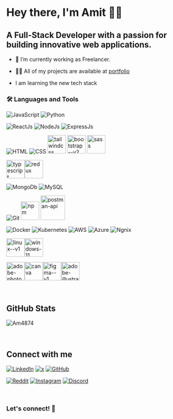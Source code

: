 # Hey there, I'm Amit 👋🏼

<!-- ### About Me -->

## A **Full-Stack Developer** with a passion for building innovative web applications.

<!-- I'm a passionate software developer with a love for creating innovative solutions. I have experience in various programming languages and technologies, and I'm always eager to learn more and take on new challenges. -->

- 🔭 I’m currently working as Freelancer.

- 👨‍💻 All of my projects are available at [portfolio](https://portfolio-amit-dev.vercel.app/)
- I am learning the new tech stack

<!-- - 📝 I regularly write articles on [hashnode.](hashnode.) -->

<!-- - 📫 How to reach me **amitmail12@mail.com** -->

<!-- - 📄 Know about my experiences [drivelink](drivelink) -->

<!-- - ⚡In My free time  -->

### 🛠 Languages and Tools

<!-- - **Languages**: Python, JavaScript
- **Web Development**: HTML, CSS, React, Node.js, ExpressJS,
- **Databases**: SQL, MongoDB
- **Tools**: Git, Docker, Kubernetes
- **Cloud**: AWS, Azure -->

<!-- ![Alt text](URL or path to image) -->

![JavaScript](https://img.icons8.com/pulsar-color/48/javascript.png)
![Python](https://img.icons8.com/color/48/python--v1.png)

![ReactJs](https://img.icons8.com/color/48/react-native.png)
![NodeJs](https://img.icons8.com/color/48/nodejs.png)
![ExpressJs](https://img.icons8.com/fluency/48/express-js.png)

![HTML](https://img.icons8.com/color/48/html-5--v1.png)
![CSS](https://img.icons8.com/fluency/48/css3.png)
<img width="48" height="48" src="https://img.icons8.com/color/48/tailwindcss.png" alt="tailwindcss"/>
<img width="48" height="48" src="https://img.icons8.com/color/48/bootstrap--v2.png" alt="bootstrap--v2"/>
<img width="48" height="48" src="https://img.icons8.com/color/48/sass.png" alt="sass"/>

<img width="48" height="48" src="https://img.icons8.com/color/48/typescript.png" alt="typescript"/><img width="48" height="48" src="https://img.icons8.com/color/48/redux.png" alt="redux"/>

![MongoDb](https://img.icons8.com/color/48/mongo-db.png)
![MySQL](https://img.icons8.com/color/48/mysql-logo.png)

![Git](https://img.icons8.com/color/48/git.png)
<img width="48" height="48" src="https://img.icons8.com/color/48/npm.png" alt="npm"/>
<img width="64" height="64" src="https://img.icons8.com/dusk/64/postman-api.png" alt="postman-api"/>

![Docker](https://img.icons8.com/fluency/48/docker.png)
![Kubernetes](https://img.icons8.com/color/48/kubernetes.png)
![AWS](https://img.icons8.com/color/48/amazon-web-services.png)
![Azure](https://img.icons8.com/fluency/48/azure-1.png)
![Ngnix](https://img.icons8.com/color/48/nginx.png)

<img width="48" height="48" src="https://img.icons8.com/color/48/linux--v1.png" alt="linux--v1"/><img width="48" height="48" src="https://img.icons8.com/fluency/48/windows-11.png" alt="windows-11"/>

<img width="48" height="48" src="https://img.icons8.com/color/48/adobe-photoshop--v1.png" alt="adobe-photoshop--v1"/><img width="48" height="48" src="https://img.icons8.com/color/48/canva.png" alt="canva"/><img width="48" height="48" src="https://img.icons8.com/color/48/figma--v1.png" alt="figma--v1"/><img width="48" height="48" src="https://img.icons8.com/color/48/adobe-illustrator--v1.png" alt="adobe-illustrator--v1"/>

<!-- **Projects:** -->
<!--
- **Portfolio Website:** [Link to your portfolio] - A showcase of my web development skills.
- **Weather App:** [Link to project] - A real-time weather application using React and OpenWeather API.
 -->

<br/>

## GitHub Stats

![Am4874](https://github-readme-stats.vercel.app/api?username=Am4874&show_icons=true&theme=radical)

<!-- <div align="center"><img src="https://github-readme-stats.vercel.app/api?username=Am4874&show_icons=true&count_private=true&hide_border=true" align="center" /></div> -->

<br/>

<!-- ## Contact Me

- **Email**: your.email@example.com
- **LinkedIn**: [Your LinkedIn Profile](https://www.linkedin.com/in/yourprofile)
- **Twitter**: [@yourtwitterhandle](https://twitter.com/yourtwitterhandle) -->

## Connect with me

<!-- <div align="center">
<a href="https://github.com/Am4874" target="_blank">
<img src=https://img.shields.io/badge/github-%2324292e.svg?&style=for-the-badge&logo=github&logoColor=white alt=github style="margin-bottom: 5px;" />
</a>
</div> -->

[![LinkedIn](https://img.shields.io/badge/LinkedIn-blue?style=flat&logo=linkedin&labelColor=blue)](https://www.linkedin.com/in/amit-ambedkar)
[![x](https://img.shields.io/twitter/follow/:user)](https://x.com/bugsbreaker)
[![GitHub](https://img.shields.io/badge/GitHub-black?style=flat&logo=github&labelColor=black)](https://github.com/Am4874)

[![Reddit](https://img.icons8.com/doodle/48/reddit--v4.png)](https://www.reddit.com/user/ErrorOwn9052/)
[![Instagram](https://img.icons8.com/fluency/48/instagram-new.png)]()
[![Discord](https://img.icons8.com/color/48/discord-logo.png)](https://discord.gg/YYdpxjXB)
[![]()]()

<br/>

<!-- Buy Me Coffee -->
<!-- <div align="center">
            <a href="https://www.buymeacoffee.com" target="_blank" style="display: inline-block;">
                <img
                    src=""
                    align="center"
                />
            </a>
</div>
<br /> -->

<!-- ## Social Media

[![LinkedIn](https://img.shields.io/badge/LinkedIn-blue?style=flat&logo=linkedin&labelColor=blue)](https://www.linkedin.com/in/yourprofile)
[![Twitter](https://img.shields.io/badge/Twitter-blue?style=flat&logo=twitter&labelColor=blue)](https://twitter.com/yourtwitterhandle)
[![GitHub](https://img.shields.io/badge/GitHub-black?style=flat&logo=github&labelColor=black)](https://github.com/yourusername) -->

### **Let's connect! 🙌**
